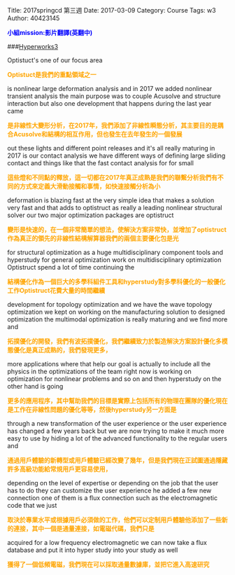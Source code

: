 Title: 2017springcd 第三週
Date: 2017-03-09
Category: Course
Tags: w3
Author: 40423145

<b><font color="blue">小組mission:影片翻譯(英翻中)</font></b>

<!-- PELICAN_END_SUMMARY -->

###[Hyperworks3](https://www.youtube.com/watch?v=Pn3tKkeFVgI)

Optistuct's one of our focus area

<b><font color="orange">Optistuct是我們的重點領域之一</font></b>

is nonlinear large deformation analysis and in 2017 we added nonlinear transient analysis the main purpose was to couple Acusolve and structure interaction but also one development that happens during the last year came

<b><font color="orange">是非線性大變形分析，在2017年，我們添加了非線性瞬態分析，其主要目的是耦合Acusolve和結構的相互作用，但也發生在去年發生的一個發展</font></b>

out these lights and different point releases and it's all really maturing in 2017 is our contact analysis we have different ways of defining large sliding contact and things like that the fast contact analysis for for small

<b><font color="orange">這些燈和不同點的釋放，這一切都在2017年真正成熟是我們的聯繫分析我們有不同的方式來定義大滑動接觸和事情，如快速接觸分析為小</font></b>

deformation is blazing fast at the very simple idea that makes a solution very fast and that adds to optistruct as really a leading nonlinear structural solver our two major optimization packages are optistruct

<b><font color="orange">變形是快速的，在一個非常簡單的想法，使解決方案非常快，並增加了optistruct作為真正的領先的非線性結構解算器我們的兩個主要優化包是光</font></b>

for structural optimization as a huge multidisciplinary component tools and hyperstudy for general optimization work on multidisciplinary optimization Optistruct spend a lot of time continuing the

<b><font color="orange">結構優化作為一個巨大的多學科組件工具和hyperstudy對多學科優化的一般優化工作Optistruct花費大量的時間繼續</font></b>

development for topology optimization and we have the wave topology optimization we kept on working on the manufacturing solution to designed optimization the multimodal optimization is really maturing and we find more and

<b><font color="orange">拓撲優化的開發，我們有波拓撲優化，我們繼續致力於製造解決方案設計優化多模態優化是真正成熟的，我們發現更多，</font></b>

more applications where that help our goal is actually to include all the physics in the optimizations of the team right now is working on optimization for nonlinear problems and so on and then hyperstudy on the other hand is going

<b><font color="orange">更多的應用程序，其中幫助我們的目標是實際上包括所有的物理在團隊的優化現在是工作在非線性問題的優化等等，然後hyperstudy另一方面是</font></b>

through a new transformation of the user experience or the user experience has changed a few years back but we are now trying to make it much more easy to use by hiding a lot of the advanced functionality to the regular users and

<b><font color="orange">通過用戶體驗的新轉型或用戶體驗已經改變了幾年，但是我們現在正試圖通過隱藏許多高級功能給常規用戶更容易使用，</font></b>

depending on the level of expertise or depending on the job that the user has to do they can customize the user experience he added a few new connection one of them is a flux connection such as the electromagnetic code that we just

<b><font color="orange">取決於專業水平或根據用戶必須做的工作，他們可以定制用戶體驗他添加了一些新的連接，其中一個是通量連接，如電磁代碼，我們只是</font></b>

acquired for a low frequency electromagnetic we can now take a flux database and put it into hyper study into your study as well

<b><font color="orange">獲得了一個低頻電磁，我們現在可以採取通量數據庫，並把它進入高速研究</font></b>
